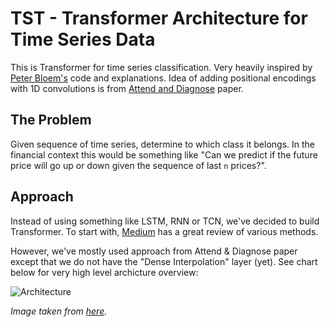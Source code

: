 # TST - Transformer Architecture for Time Series Data

This is Transformer for time series classification. Very heavily inspired by [Peter Bloem's](http://peterbloem.nl/blog/transformers) code and explanations. Idea of adding positional encodings with 1D convolutions is from [Attend and Diagnose](https://arxiv.org/abs/1711.03905) paper.

## The Problem
Given sequence of time series, determine to which class it belongs. In the financial context this would be something like "Can we predict if the future price will go up or down given the sequence of last `n` prices?".

## Approach
Instead of using something like LSTM, RNN or TCN, we've decided to build Transformer. To start with, [Medium](https://towardsdatascience.com/attention-for-time-series-classification-and-forecasting-261723e0006d) has a great review of various methods.

However, we've mostly used approach from Attend & Diagnose paper except that we do not have the "Dense Interpolation" layer (yet). See chart below for very high level archicture overview:

![Architecture](https://miro.medium.com/max/1400/1*eZQZel7w-Ukp7oOtXuocJg.png)

_Image taken from [here](https://towardsdatascience.com/attention-for-time-series-classification-and-forecasting-261723e0006d)._
